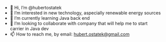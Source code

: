 - 👋 Hi, I’m @hubertostatek
- 👀 I’m interested in new technology, aspecially renewable energy sources
- 🌱 I’m currently learning Java back end
- 💞️ I’m looking to collaborate with company that will help me to start carrier in Java dev
- 📫 How to reach me, by email: hubert.ostatek@gmail.com

<!---
hubertostatek/hubertostatek is a ✨ special ✨ repository because its `README.md` (this file) appears on your GitHub profile.
You can click the Preview link to take a look at your changes.
--->
